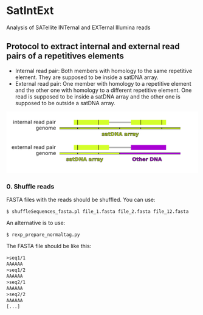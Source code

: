 # SatIntExt
Analysis of SATellite INTernal and EXTernal Illumina reads

## Protocol to extract internal and external read pairs of a repetitives elements
- Internal read pair: Both members with homology to the same repetitive element. They are supposed to be inside a satDNA array.
- External read pair: One member with homology to a repetitive element and the other one with homology to a different repetitive element. One read is supposed to be inside a satDNA array and the other one is supposed to be outside a satDNA array.

![My image](https://github.com/fjruizruano/SatIntExt/blob/main/internal_external_read_pairs.png)

### 0. Shuffle reads

FASTA files with the reads should be shuffled. You can use:
```
$ shuffleSequences_fasta.pl file_1.fasta file_2.fasta file_12.fasta
```

An alternative is to use:
```
$ rexp_prepare_normaltag.py
```

The FASTA file should be like this:
```
>seq1/1
AAAAAA
>seq1/2
AAAAAA
>seq2/1
AAAAAA
>seq2/2
AAAAAA
[...]
```


